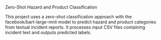 Zero-Shot Hazard and Product Classification

This project uses a zero-shot classification approach with the facebook/bart-large-mnli model to predict hazard and product categories from textual incident reports. It processes input CSV files containing incident text and outputs predicted labels.
